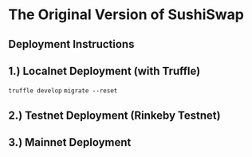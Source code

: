 # The Original Version of SushiSwap

## Deployment Instructions

## 1.) Localnet Deployment (with Truffle)

`truffle develop`
`migrate --reset`

## 2.) Testnet Deployment (Rinkeby Testnet)

## 3.) Mainnet Deployment
